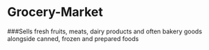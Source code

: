 # Grocery-Market
###Sells fresh fruits, meats, dairy products and often bakery goods alongside canned, frozen and prepared foods
